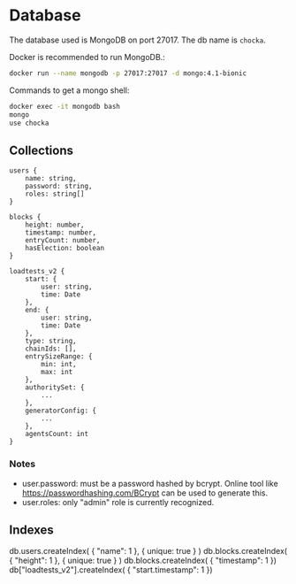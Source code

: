 # Database

The database used is MongoDB on port 27017. The db name is `chocka`.

Docker is recommended to run MongoDB.:

```bash
docker run --name mongodb -p 27017:27017 -d mongo:4.1-bionic
```

Commands to get a mongo shell:

```bash
docker exec -it mongodb bash
mongo
use chocka
```

## Collections

```
users {
    name: string,
    password: string,
    roles: string[]
}

blocks {
    height: number,
    timestamp: number,
    entryCount: number,
    hasElection: boolean
}

loadtests_v2 {
    start: {
        user: string,
        time: Date
    },
    end: {
        user: string,
        time: Date
    },
    type: string,
    chainIds: [],
    entrySizeRange: {
        min: int,
        max: int
    },
    authoritySet: {
        ...
    },
    generatorConfig: {
        ...
    },
    agentsCount: int
}
```

### Notes

- user.password: must be a password hashed by bcrypt. Online tool like https://passwordhashing.com/BCrypt can be used to generate this.
- user.roles: only "admin" role is currently recognized.

## Indexes

db.users.createIndex( { "name": 1 }, { unique: true } )
db.blocks.createIndex( { "height": 1 }, { unique: true } )
db.blocks.createIndex( { "timestamp": 1 })
db["loadtests_v2"].createIndex( { "start.timestamp": 1 })
